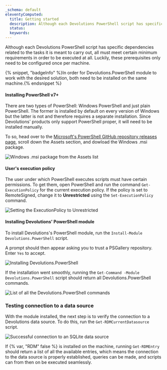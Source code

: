 ```yaml
---
_schema: default
eleventyComputed:
  title: Getting started
  description: Although each Devolutions PowerShell script has specific dependencies related to the tasks it is meant to carry out, all must meet certain minimum requirements in order to be executed at all. Luckily, these prerequisites only need to be configured once per machine.
  status:
  keywords:
---
```

Although each Devolutions PowerShell script has specific dependencies related to the tasks it is meant to carry out, all must meet certain minimum requirements in order to be executed at all. Luckily, these prerequisites only need to be configured once per machine.

{% snippet, "badgeInfo" %}In order for Devolutions.PowerShell module to work with the desired solution, both need to be installed on the same machine.{% endsnippet %}

#### Installing PowerShell v7+

There are two types of PowerShell: Windows PowerShell and just plain PowerShell. The former is installed by default on every version of Windows but the latter is not and therefore requires a separate installation. Since Devolutions' products only support PowerShell proper, it will need to be installed manually.

To so, head over to the [Microsoft's PowerShell GitHub repository releases page](https://github.com/PowerShell/PowerShell/releases), scroll down the Assets section, and dowload the Windows .msi package.

![Windows .msi package from the Assets list](https://cdnweb.devolutions.net/docs/INTERFACE4042.png "Windows .msi package from the Assets list")

#### User's execution policy

The user under which PowerShell executes scripts must have certain permissions. To get them, open PowerShell and run the command `Get-ExecutionPolicy` for the current execution policy. If the policy is set to RemoteSigned, change it to **Unrestricted** using the `Set-ExecutionPolicy` command.

![Setting the ExecutionPolicy to Unrestricted](https://cdnweb.devolutions.net/docs/INTERFACE4045.png "Setting the ExecutionPolicy to Unrestricted")

#### Installing Devolutions' PowerShell module

To install Devolutions's PowerShell module, run the `Install-Module Devolutions.PowerShell` script.

A prompt should then appear asking you to trust a PSGallery repository. Enter `Yes` to accept.

![Installing Devolutions.PowerShell](https://cdnweb.devolutions.net/docs/INTERFACE4046.png "Installing Devolutions.PowerShell")

If the installation went smoothly, running the `Get-Command -Module Devolutions.PowerShell` script should return all Devolutions.PowerShell commands.

![List of all the Devolutions.PowerShell commands](https://cdnweb.devolutions.net/docs/INTERFACE4048.png "List of all the Devolutions.PowerShell commands")

### Testing connection to a data source

With the module installed, the next step is to verify the connection to a Devolutions data source. To do this, run the `Get-RDMCurrentDatasource` script.

![Successful connection to an SQLite data source](https://cdnweb.devolutions.net/docs/INTERFACE4047.png "Successful connection to an SQLite data source")

If {% var, "RDM" false %} is installed on the machine, running `Get-RDMEntry` should return a list of all the available entries, which means the connection to the data source is properly established, queries can be made, and scripts can from then on be executed seamlessly.